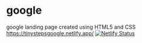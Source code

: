 # google
google landing page created using HTML5 and CSS
<br>
https://tinystepsgoogle.netlify.app/
[![Netlify Status](https://api.netlify.com/api/v1/badges/79477ea6-5abe-41f3-987f-0337170fd847/deploy-status)](https://app.netlify.com/sites/tinystepsgoogle/deploys)
